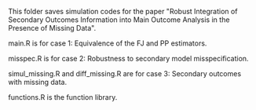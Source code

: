 This folder saves simulation codes for the paper "Robust Integration of Secondary Outcomes Information into Main Outcome Analysis in the Presence of Missing Data".

main.R is for case 1: Equivalence of the FJ and PP estimators.

misspec.R is for case 2: Robustness to secondary model misspecification.

simul_missing.R and diff_missing.R are for case 3: Secondary outcomes with missing data.

functions.R is the function library.
